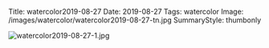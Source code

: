 Title: watercolor2019-08-27
Date: 2019-08-27
Tags: watercolor
Image: /images/watercolor/watercolor2019-08-27-tn.jpg
SummaryStyle: thumbonly

![watercolor2019-08-27-1.jpg]({static}/images/watercolor/watercolor2019-08-27-1.jpg)
